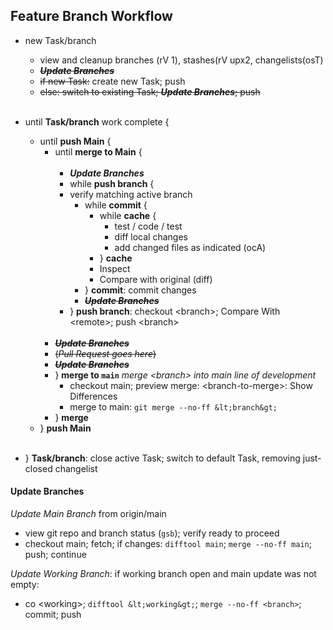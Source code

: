 ## Feature Branch Workflow

- new Task/branch
  - view and cleanup branches (rV 1), stashes(rV upx2, changelists(osT)
  - ~~***Update Branches***~~
  - ~~if new Task:~~ create new Task; push
  - ~~else: switch to existing Task; ***Update Branches***; push~~
    <br/><br/>

- until **Task/branch** work complete {
  - until **push Main** {
    - until **merge to Main** {
<br/><br/>
      - ***Update Branches***
      - while **push branch** {
      - verify matching active branch
        - while **commit** {
          - while **cache** {
            - test / code / test
            - diff local changes
            - add changed files as indicated (ocA)
          - } **cache**
          - Inspect
          - Compare with original (diff)
        - } **commit**: commit changes
        - ~~***Update Branches***~~
      - } **push branch**: checkout &lt;branch&gt;; Compare With &lt;remote&gt;; push &lt;branch&gt;
<br/><br/>
    - ~~***Update Branches***~~
    - ~~(*Pull Request goes here*)~~
    - ~~***Update Branches***~~
    - } **merge to `main`** *merge &lt;branch&gt; into main line of development*
      - checkout main; preview merge: &lt;branch-to-merge&gt;: Show Differences
      - merge to main: `git merge --no-ff &lt;branch&gt;`
    - } **merge**
  - } **push Main**
<br/><br>
- } **Task/branch**: close active Task; switch to default Task, removing just-closed changelist

#### Update Branches
*Update Main Branch* from origin/main
- view git repo and branch status (`gsb`); verify ready to proceed
- checkout main; fetch; if changes: `difftool main`; `merge --no-ff main`; push; continue

*Update Working Branch*: if working branch open and main update was not empty:
- co &lt;working&gt;; `difftool &lt;working&gt;`; `merge --no-ff <branch>`; commit; push

